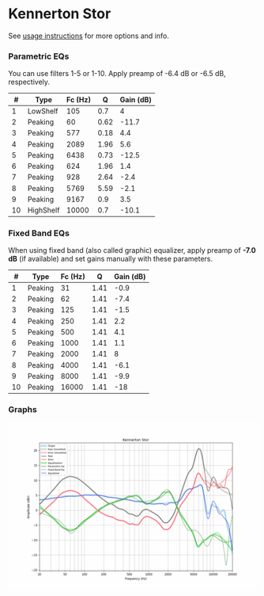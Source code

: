 # Kennerton Stor
See [usage instructions](https://github.com/jaakkopasanen/AutoEq#usage) for more options and info.

### Parametric EQs
You can use filters 1-5 or 1-10. Apply preamp of -6.4 dB or -6.5 dB, respectively.

|   # | Type      |   Fc (Hz) |    Q |   Gain (dB) |
|-----|-----------|-----------|------|-------------|
|   1 | LowShelf  |       105 | 0.7  |         4   |
|   2 | Peaking   |        60 | 0.62 |       -11.7 |
|   3 | Peaking   |       577 | 0.18 |         4.4 |
|   4 | Peaking   |      2089 | 1.96 |         5.6 |
|   5 | Peaking   |      6438 | 0.73 |       -12.5 |
|   6 | Peaking   |       624 | 1.96 |         1.4 |
|   7 | Peaking   |       928 | 2.64 |        -2.4 |
|   8 | Peaking   |      5769 | 5.59 |        -2.1 |
|   9 | Peaking   |      9167 | 0.9  |         3.5 |
|  10 | HighShelf |     10000 | 0.7  |       -10.1 |

### Fixed Band EQs
When using fixed band (also called graphic) equalizer, apply preamp of **-7.0 dB** (if available) and set gains manually with these parameters.

|   # | Type    |   Fc (Hz) |    Q |   Gain (dB) |
|-----|---------|-----------|------|-------------|
|   1 | Peaking |        31 | 1.41 |        -0.9 |
|   2 | Peaking |        62 | 1.41 |        -7.4 |
|   3 | Peaking |       125 | 1.41 |        -1.5 |
|   4 | Peaking |       250 | 1.41 |         2.2 |
|   5 | Peaking |       500 | 1.41 |         4.1 |
|   6 | Peaking |      1000 | 1.41 |         1.1 |
|   7 | Peaking |      2000 | 1.41 |         8   |
|   8 | Peaking |      4000 | 1.41 |        -6.1 |
|   9 | Peaking |      8000 | 1.41 |        -9.9 |
|  10 | Peaking |     16000 | 1.41 |       -18   |

### Graphs
![](./Kennerton%20Stor.png)
